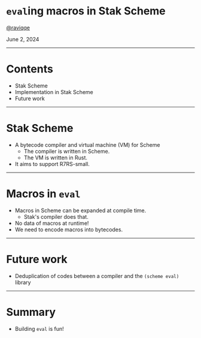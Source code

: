 # `eval`ing macros in Stak Scheme

[@raviqqe](https://github.com/raviqqe)

June 2, 2024

---

# Contents

- Stak Scheme
- Implementation in Stak Scheme
- Future work

---

# Stak Scheme

- A bytecode compiler and virtual machine (VM) for Scheme
  - The compiler is written in Scheme.
  - The VM is written in Rust.
- It aims to support R7RS-small.

---

# Macros in `eval`

- Macros in Scheme can be expanded at compile time.
  - Stak's compiler does that.
- No data of macros at runtime!
- We need to encode macros into bytecodes.

---

# Future work

- Deduplication of codes between a compiler and the `(scheme eval)` library

---

# Summary

- Building `eval` is fun!
